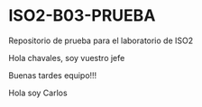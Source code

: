 # ISO2-B03-PRUEBA
Repositorio de prueba para el laboratorio de ISO2

Hola chavales, soy vuestro jefe

Buenas tardes equipo!!!

Hola soy Carlos